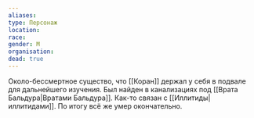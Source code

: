 ```yaml
---
aliases: 
type: Персонаж
location: 
race: 
gender: М
organisation: 
dead: true
---
```

Около-бессмертное существо, что [[Коран]] держал у себя в подвале для дальнейшего изучения. Был найден в канализациях под [[Врата Бальдура|Вратами Бальдура]]. Как-то связан с [[Иллитиды|иллитидами]]. По итогу всё же умер окончательно.